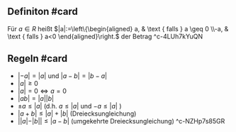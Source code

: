 ## Definiton #card 
Für $a \in R$ heißt $|a|:=\left\{\begin{aligned} a, & \text { falls } a \geq 0 \\-a, & \text { falls } a<0 \end{aligned}\right.$ der Betrag
^c-4LUh7kYuQN

## Regeln #card 
- $|-a|=|a|$ und $|a-b|=|b-a|$
- $|a| \geq 0$
- $|a|=0 \Longleftrightarrow a=0$
- $|a b|=|a||b|$
- $\pm a \leq|a|$ (d.h. $a \leq|a|$ und $-a \leq|a|$ )
- $|a+b| \leq|a|+|b|$ (Dreiecksungleichung)
- ||$a|-| b|| \leq|a-b|$ (umgekehrte Dreiecksungleichung)
^c-NZHp7s85GR